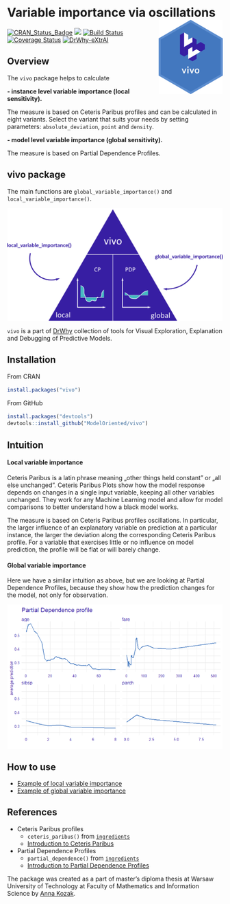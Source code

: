 
# Variable importance via oscillations <img src="man/figures/logo.png" align="right" width="150"/>

[![CRAN\_Status\_Badge](http://www.r-pkg.org/badges/version/vivo)](https://cran.r-project.org/package=vivo)
<img src="http://cranlogs.r-pkg.org/badges/grand-total/vivo" /> [![Build
Status](https://api.travis-ci.org/ModelOriented/vivo.svg?branch=master)](https://travis-ci.org/ModelOriented/vivo)
[![Coverage
Status](https://img.shields.io/codecov/c/github/ModelOriented/vivo/master.svg)](https://codecov.io/github/ModelOriented/vivo?branch=master)
[![DrWhy-eXtrAI](https://img.shields.io/badge/DrWhy-eXtrAI-4378bf)](http://drwhy.ai/#eXtraAI)

## Overview

The `vivo` package helps to calculate 

**- instance level variable importance (local sensitivity).**

The measure is based on Ceteris Paribus profiles and can be calculated in eight variants. Select the variant
that suits your needs by setting parameters: `absolute_deviation`,
`point` and `density`.

**- model level variable importance (global sensitivity).**

The measure is based on Partial Dependence Profiles. 

## vivo package

The main functions are `global_variable_importance()` and `local_variable_importance()`.

<img src="man/figures/vivo.png" align="center" width="600"/>


`vivo` is a part of [DrWhy](https://github.com/ModelOriented/DrWhy)
collection of tools for Visual Exploration, Explanation and Debugging of
Predictive Models.

## Installation

From CRAN

``` r
install.packages("vivo")
```

From GitHub

``` r
install.packages("devtools")
devtools::install_github("ModelOriented/vivo")
```

## Intuition

#### Local variable importance 

Ceteris Paribus is a latin phrase meaning „other things held constant”
or „all else unchanged”. Ceteris Paribus Plots show how the model
response depends on changes in a single input variable, keeping all
other variables unchanged. They work for any Machine Learning model and
allow for model comparisons to better understand how a black model
works.

The measure is based on Ceteris Paribus profiles oscillations. In
particular, the larger influence of an explanatory variable on
prediction at a particular instance, the larger the deviation along the
corresponding Ceteris Paribus profile. For a variable that exercises
little or no influence on model prediction, the profile will be flat or
will barely change.

#### Global variable importance

Here we have a similar intuition as above, but we are looking at Partial Dependence Profiles, because they show how the prediction changes for the model, not only for observation.

<img src="man/figures/vivo_gif.gif" align="center" width="600"/>

## How to use

- [Example of local variable importance](https://modeloriented.github.io/vivo/articles/vignette_apartments_local.html)
- [Example of global variable importance](https://modeloriented.github.io/vivo/articles/vignette_apartments_global.html)



## References

  - Ceteris Paribus profiles
    - `ceteris_paribus()` from [`ingredients`](https://modeloriented.github.io/ingredients/reference/ceteris_paribus.html)
    - [Introduction to Ceteris Paribus](https://pbiecek.github.io/ema/ceterisParibus.html)
  - Partial Dependence Profiles
    - `partial_dependence()` from [`ingredients`](https://modeloriented.github.io/ingredients/reference/partial_dependence.html)
    - [Introduction to Partial Dependence Profiles](https://pbiecek.github.io/ema/partialDependenceProfiles.html)


The package was created as a part of master’s diploma thesis at Warsaw
University of Technology at Faculty of Mathematics and Information
Science by [Anna Kozak](https://github.com/kozaka93/).
